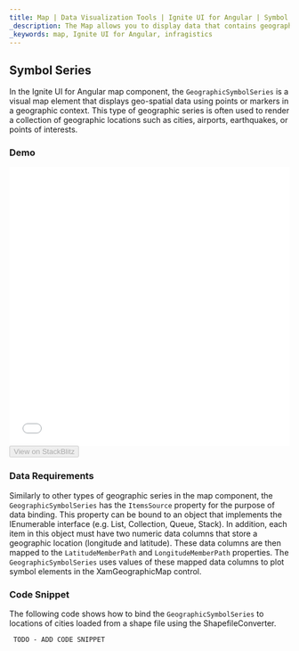 ```yaml
---
title: Map | Data Visualization Tools | Ignite UI for Angular | Symbol Series | Infragistics
_description: The Map allows you to display data that contains geographic locations from view models or geo-spatial data loaded from shape files on geographic imagery maps.View the demo, dependencies, usage and toolbar for more information. 
_keywords: map, Ignite UI for Angular, infragistics
---
```


## Symbol Series

In the Ignite UI for Angular map component, the `GeographicSymbolSeries` is a visual map element that displays geo-spatial data using points or markers in a geographic context. This type of geographic series is often used to render a collection of geographic locations such as cities, airports, earthquakes, or points of interests.

### Demo

<div class="sample-container" style="height: 500px">
    <iframe id="map-geographic-symbol-series-iframe" src='{environment:demosBaseUrl}/maps/map-geographic-symbol-series' width="100%" height="100%" seamless frameBorder="0" onload="onSampleIframeContentLoaded(this);"></iframe>
</div>
<div>
    <button data-localize="stackblitz" disabled class="stackblitz-btn"   data-iframe-id="map-geographic-symbol-series-iframe" data-demos-base-url="{environment:demosBaseUrl}">View on StackBlitz
    </button>
</div>

<div class="divider--half"></div>

### Data Requirements

Similarly to other types of geographic series in the map component, the `GeographicSymbolSeries` has the `ItemsSource` property for the purpose of data binding. This property can be bound to an object that implements the IEnumerable interface (e.g. List, Collection, Queue, Stack). In addition, each item in this object must have two numeric data columns that store a geographic location (longitude and latitude). These data columns are then mapped to the `LatitudeMemberPath` and `LongitudeMemberPath` properties. The `GeographicSymbolSeries` uses values of these mapped data columns to plot symbol elements in the XamGeographicMap control.

### Code Snippet

The following code shows how to bind the `GeographicSymbolSeries` to locations of cities loaded from a shape file using the ShapefileConverter.

<!-- Angular -->

```html
 TODO - ADD CODE SNIPPET
```

```typescript

```
